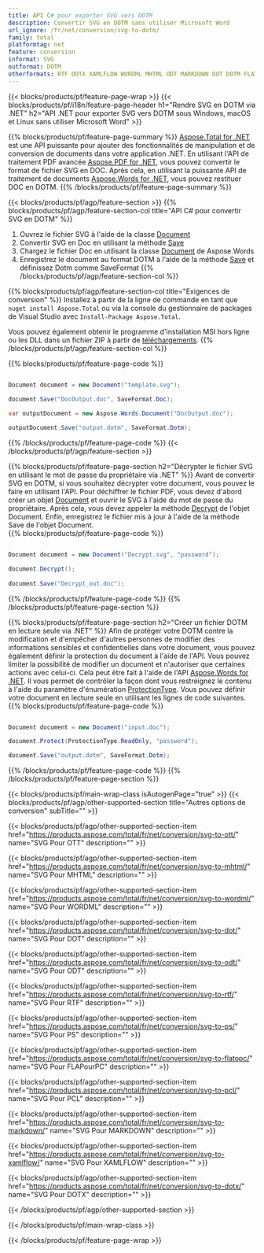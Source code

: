 ```yaml
---
title: API C# pour exporter SVG vers DOTM
description: Convertir SVG en DOTM sans utiliser Microsoft Word
url_ignore: /fr/net/conversion/svg-to-dotm/
family: total
platformtag: net
feature: conversion
informat: SVG
outformat: DOTM
otherformats: RTF DOTX XAMLFLOW WORDML MHTML ODT MARKDOWN DOT DOTM FLATOPC PS PCL
---
```

{{< blocks/products/pf/feature-page-wrap >}}
{{< blocks/products/pf/i18n/feature-page-header h1="Rendre SVG en DOTM via .NET" h2="API .NET pour exporter SVG vers DOTM sous Windows, macOS et Linux sans utiliser Microsoft Word" >}}

{{% blocks/products/pf/feature-page-summary %}}
[Aspose.Total for .NET](https://products.aspose.com/total/net/) est une API puissante pour ajouter des fonctionnalités de manipulation et de conversion de documents dans votre application .NET. En utilisant l'API de traitement PDF avancée [Aspose.PDF for .NET](https://products.aspose.com/pdf/net/), vous pouvez convertir le format de fichier SVG en DOC. Après cela, en utilisant la puissante API de traitement de documents [Aspose.Words for .NET](https://products.aspose.com/words/net/), vous pouvez restituer DOC en DOTM.
{{% /blocks/products/pf/feature-page-summary  %}}

{{< blocks/products/pf/agp/feature-section >}}
{{% blocks/products/pf/agp/feature-section-col title="API C# pour convertir SVG en DOTM" %}}
1. Ouvrez le fichier SVG à l'aide de la classe [Document](https://reference.aspose.com/pdf/net/aspose.pdf/document)
2. Convertir SVG en Doc en utilisant la méthode [Save](https://reference.aspose.com/pdf/net/aspose.pdf.document/save/methods/5)
3. Chargez le fichier Doc en utilisant la classe [Document](https://reference.aspose.com/words/net/aspose.words/document) de Aspose.Words
4. Enregistrez le document au format DOTM à l'aide de la méthode [Save](https://reference.aspose.com/words/net/aspose.words.document/save/methods/4) et définissez Dotm comme SaveFormat
{{% /blocks/products/pf/agp/feature-section-col %}}

{{% blocks/products/pf/agp/feature-section-col title="Exigences de conversion" %}}
Installez à partir de la ligne de commande en tant que ```nuget install Aspose.Total``` ou via la console du gestionnaire de packages de Visual Studio avec ```Install-Package Aspose.Total```.

Vous pouvez également obtenir le programme d'installation MSI hors ligne ou les DLL dans un fichier ZIP à partir de [téléchargements](https://releases.aspose.com/total/net).
{{% /blocks/products/pf/agp/feature-section-col %}}

{{% blocks/products/pf/feature-page-code %}}

```cs

Document document = new Document("template.svg");
 
document.Save("DocOutput.doc", SaveFormat.Doc); 

var outputDocument = new Aspose.Words.Document("DocOutput.doc");

outputDocument.Save("output.dotm", SaveFormat.Dotm);   
```

{{% /blocks/products/pf/feature-page-code %}}
{{< /blocks/products/pf/agp/feature-section >}}

{{% blocks/products/pf/feature-page-section  h2="Décrypter le fichier SVG en utilisant le mot de passe du propriétaire via .NET" %}}
Avant de convertir SVG en DOTM, si vous souhaitez décrypter votre document, vous pouvez le faire en utilisant l'API. Pour déchiffrer le fichier PDF, vous devez d'abord créer un objet [Document](https://reference.aspose.com/pdf/net/aspose.pdf/document) et ouvrir le SVG à l'aide du mot de passe du propriétaire. Après cela, vous devez appeler la méthode [Decrypt](https://reference.aspose.com/pdf/net/aspose.pdf/document/methods/decrypt) de l'objet Document. Enfin, enregistrez le fichier mis à jour à l'aide de la méthode Save de l'objet Document.  
{{% blocks/products/pf/feature-page-code %}}

```cs

Document document = new Document("Decrypt.svg", "password");

document.Decrypt();
 
document.Save("Decrypt_out.doc");
```

{{% /blocks/products/pf/feature-page-code  %}}
{{% /blocks/products/pf/feature-page-section %}}

{{% blocks/products/pf/feature-page-section  h2="Créer un fichier DOTM en lecture seule via .NET" %}}
Afin de protéger votre DOTM contre la modification et d'empêcher d'autres personnes de modifier des informations sensibles et confidentielles dans votre document, vous pouvez également définir la protection du document à l'aide de l'API. Vous pouvez limiter la possibilité de modifier un document et n'autoriser que certaines actions avec celui-ci. Cela peut être fait à l'aide de l'API [Aspose.Words for .NET](https://products.aspose.com/words/net/). Il vous permet de contrôler la façon dont vous restreignez le contenu à l'aide du paramètre d'énumération [ProtectionType](https://reference.aspose.com/words/net/aspose.words/protectiontype). Vous pouvez définir votre document en lecture seule en utilisant les lignes de code suivantes. 
{{% blocks/products/pf/feature-page-code %}}

```cs

Document document = new Document("input.doc");

document.Protect(ProtectionType.ReadOnly, "password");

document.Save("output.dotm", SaveFormat.Dotm);    
```

{{% /blocks/products/pf/feature-page-code  %}}
{{% /blocks/products/pf/feature-page-section %}}

{{< blocks/products/pf/main-wrap-class isAutogenPage="true" >}}
{{< blocks/products/pf/agp/other-supported-section title="Autres options de conversion" subTitle="" >}}

{{< blocks/products/pf/agp/other-supported-section-item href="https://products.aspose.com/total/fr/net/conversion/svg-to-ott/" name="SVG Pour OTT" description="" >}}

{{< blocks/products/pf/agp/other-supported-section-item href="https://products.aspose.com/total/fr/net/conversion/svg-to-mhtml/" name="SVG Pour MHTML" description="" >}}

{{< blocks/products/pf/agp/other-supported-section-item href="https://products.aspose.com/total/fr/net/conversion/svg-to-wordml/" name="SVG Pour WORDML" description="" >}}

{{< blocks/products/pf/agp/other-supported-section-item href="https://products.aspose.com/total/fr/net/conversion/svg-to-dot/" name="SVG Pour DOT" description="" >}}

{{< blocks/products/pf/agp/other-supported-section-item href="https://products.aspose.com/total/fr/net/conversion/svg-to-odt/" name="SVG Pour ODT" description="" >}}

{{< blocks/products/pf/agp/other-supported-section-item href="https://products.aspose.com/total/fr/net/conversion/svg-to-rtf/" name="SVG Pour RTF" description="" >}}

{{< blocks/products/pf/agp/other-supported-section-item href="https://products.aspose.com/total/fr/net/conversion/svg-to-ps/" name="SVG Pour PS" description="" >}}

{{< blocks/products/pf/agp/other-supported-section-item href="https://products.aspose.com/total/fr/net/conversion/svg-to-flatopc/" name="SVG Pour FLAPourPC" description="" >}}

{{< blocks/products/pf/agp/other-supported-section-item href="https://products.aspose.com/total/fr/net/conversion/svg-to-pcl/" name="SVG Pour PCL" description="" >}}

{{< blocks/products/pf/agp/other-supported-section-item href="https://products.aspose.com/total/fr/net/conversion/svg-to-markdown/" name="SVG Pour MARKDOWN" description="" >}}

{{< blocks/products/pf/agp/other-supported-section-item href="https://products.aspose.com/total/fr/net/conversion/svg-to-xamlflow/" name="SVG Pour XAMLFLOW" description="" >}}

{{< blocks/products/pf/agp/other-supported-section-item href="https://products.aspose.com/total/fr/net/conversion/svg-to-dotx/" name="SVG Pour DOTX" description="" >}}



{{< /blocks/products/pf/agp/other-supported-section >}}

{{< /blocks/products/pf/main-wrap-class >}}

{{< /blocks/products/pf/feature-page-wrap >}}